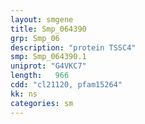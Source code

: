 ```yaml
---
layout: smgene
title: Smp_064390
grp: Smp_06
description: "protein TSSC4"
smp: Smp_064390.1
uniprot: "G4VKC7"
length:   966
cdd: "cl21120, pfam15264"
kk: ns
categories: sm
---
```


